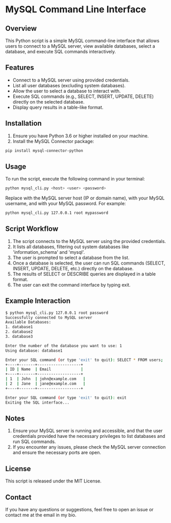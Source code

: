# MySQL Command Line Interface

## Overview
This Python script is a simple MySQL command-line interface that allows users to connect to a MySQL server, view available databases, select a database, and execute SQL commands interactively.

## Features
- Connect to a MySQL server using provided credentials.
- List all user databases (excluding system databases).
- Allow the user to select a database to interact with.
- Execute SQL commands (e.g., SELECT, INSERT, UPDATE, DELETE) directly on the selected database.
- Display query results in a table-like format.

## Installation

1. Ensure you have Python 3.6 or higher installed on your machine.
2. Install the MySQL Connector package:

``` bash
pip install mysql-connector-python
```

## Usage
To run the script, execute the following command in your terminal:
```bash
python mysql_cli.py <host> <user> <password>
```
Replace <host> with the MySQL server host (IP or domain name), <user> with your MySQL username, and <password> with your MySQL password. For example:

``` bash
python mysql_cli.py 127.0.0.1 root mypassword
```


## Script Workflow
<ol>
<li>The script connects to the MySQL server using the provided credentials.</li>
<li>It lists all databases, filtering out system databases like 'information_schema' and 'mysql'.</li>
<li>The user is prompted to select a database from the list.</li>
<li>Once a database is selected, the user can run SQL commands (SELECT, INSERT, UPDATE, DELETE, etc.) directly on the database.</li>
<li>The results of SELECT or DESCRIBE queries are displayed in a table format.</li>
<li>The user can exit the command interface by typing exit.</li>

</ol>



## Example Interaction
``` bash
$ python mysql_cli.py 127.0.0.1 root password
Successfully connected to MySQL server
Available Databases:
1. database1
2. database2
3. database3

Enter the number of the database you want to use: 1
Using database: database1

Enter your SQL command (or type 'exit' to quit): SELECT * FROM users;
+----+-------+-------------------+
| ID | Name  | Email             |
+----+-------+-------------------+
| 1  | John  | john@example.com   |
| 2  | Jane  | jane@example.com   |
+----+-------+-------------------+

Enter your SQL command (or type 'exit' to quit): exit
Exiting the SQL interface...

```
## Notes
<ol>
<li>Ensure your MySQL server is running and accessible, and that the user credentials provided have the necessary privileges to list databases and run SQL commands.</li>
<li>If you encounter any issues, please check the MySQL server connection and ensure the necessary ports are open.</li>  
</ol>


## License
This script is released under the MIT License.

## Contact
If you have any questions or suggestions, feel free to open an issue or contact me at the email in my bio.


